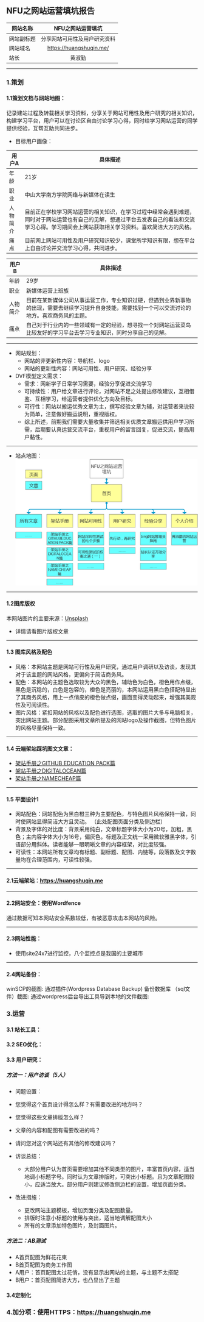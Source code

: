 ## NFU之网站运营填坑报告
网站名称|NFU之网站运营填坑
---|:--:
网站副标题|分享网站可用性及用户研究资料
网站域名|https://huangshuqin.me/
站长|黄淑勤

---
### 1.策划
#### 1.1策划文档与网站地图：
记录建站过程及转载相关学习资料，分享关于网站可用性及用户研究的相关知识，构建学习平台，用户可以在讨论区自由讨论学习心得，同时给学习网站运营的同学提供经验，互帮互助共同进步。

+ 目标用户画像：

用户A|具体描述
---|--
年龄|21岁
职业|中山大学南方学院网络与新媒体在读生
人物简介|目前正在学校学习网站运营的相关知识，在学习过程中经常会遇到难题，同时对于网站运营也有自己的见解，想通过平台去发表自己的看法和交流学习心得。学习期间会上网站获取相关学习资料。喜欢简洁大方的风格。
痛点|目前网上网站可用性及用户研究知识较少，课堂所学知识有限，想在平台上自由讨论并交流学习心得，共同进步。

用户B|具体描述
---|--
年龄|29岁
职业|新媒体运营上班族
人物简介|目前在某新媒体公司从事运营工作，专业知识过硬，但遇到业界新事物的出现，需要去继续学习提升自身技能，需要找到一个可以交流讨论的地方。喜欢商务风的主题。
痛点|自己对于行业内的一些领域有一定的经验，想寻找一个对网站运营菜鸟比较友好的学习平台去学习专业知识，同时分享自己的见解。

---
+ 网站规划：
   + 网站的非更新性内容：导航栏、logo
   + 网站的更新性内容：网站可用性、用户研究、经验分享
+ DVF模型定义需求：
   + 需求：网新学子日常学习需要，经验分享促进交流学习
   + 可持续性：用户给文章进行评论，对网站不足之处提出修改建议，互相借鉴、互相学习，给运营者提供优化方向及目标。
   + 可行性：网站以搬运优秀文章为主，撰写经验文章为辅，对运营者来说较为简单，注意做好搬运说明，重视版权。
   + 综上所述，前期我们需要大量收集并筛选相关优质文章搬运供用户学习所需，后期要认真运营交流平台，重视用户的留言回复，促进交流，提高用户黏性。
---
+ 站点地图：
![站点地图](https://github.com/SQsuki/huangshuqin/blob/master/images/%E7%BD%91%E7%AB%99%E5%9C%B0%E5%9B%BE.png "站点地图")

---
#### 1.2图库版权
本网站图片的主要来源：[Unsplash](https://unsplash.com/)
+ 详情请看图片版权文章

---
#### 1.3 图库风格及配色
+ 风格：本网站主题是网站可行性及用户研究，通过用户调研以及访谈，发现其对于该主题的网站风格，更偏向于简洁商务风。
+ 配色：本网站的主题色选取较为大众的黑色，辅助色为白色，橙色用作点缀，黑色是沉稳的，白色是包容的，橙色是亮丽的，本网站运用黑白色搭配特显出了其商务风格，用上一点俏皮的橙色做点缀，画面变得灵动起来，增强其美观性及可阅读性。
+ 图片风格：紧扣网站的风格以及配色进行选图，选取的图片大多与电脑相关，突出网站主题。部分配图采用文章所提及的网站logo及操作截图，但特色图片的风格尽量保持一致。

---
#### 1.4 云端架站踩坑图文文章：
+ [架站手册之GITHUB EDUCATION PACK篇](https://huangshuqin.me/2019/06/27/%e6%9e%b6%e7%ab%99%e6%89%8b%e5%86%8c%e4%b9%8bgithub-education-pack%e7%af%87/)
+ [架站手册之DIGITALOCEAN篇](https://huangshuqin.me/2019/06/28/%e6%9e%b6%e7%ab%99%e6%89%8b%e5%86%8c%e4%b9%8bdigital-ocean%e7%af%87/)
+ [架站手册之NAMECHEAP篇](https://huangshuqin.me/2019/06/28/%e6%9e%b6%e7%ab%99%e6%89%8b%e5%86%8c%e4%b9%8bnamecheap%e7%af%87/)

---
#### 1.5 平面设计1
+ 网站配色：网站配色为黑白橙三种为主要配色，与特色图片风格保持一致，同时使网站显得简洁大方且灵动。
（此处配图页面分类及侧边栏）
+ 背景及字体的对比度：背景采用纯白，文章标题字体大小为20号，加粗，黑色；主内容字体大小为16号，偏灰色。标题及正文统一采用微软雅黑字体，引语部分用斜体。读者能够一眼明晰文章的内容框架，对比度较强。
+ 可读性：本网站所有文章均有标题、副标题、配图、内链等，段落数及文字数量均在合理范围内，可读性较强。

---
#### 2.1云端架站：https://huangshuqin.me

---
#### 2.2网站安全：使用Wordfence
通过数据可知本网站安全系数较低，有被恶意攻击本网站的风险。

---
#### 2.3网站性能：
+ 使用site24x7进行监控，八个监控点是我国的主要城市

---
#### 2.4网站备份：
winSCP的截图: 
通过插件(Wordpress Database Backup) 备份数据库 （sql文件）截图:
通过wordpress后台导出工具导到本地的文件截图:

### 3.运营
#### 3.1 站长工具：

#### 3.2 SEO优化：

#### 3.3 用户研究：
##### 方法一：用户访谈（5人）
   + 问题设置：
   + 您觉得这个首页设计得怎么样？有需要改进的地方吗？
   + 您觉得这些文章排版怎么样？
   + 文章的内容和配图有需要改进的吗？
   + 请问您对这个网站还有其他的修改建议吗？
   
+ 访谈总结：
   + 大部分用户认为首页需要增加其他不同类型的图片，丰富首页内容，适当地调小标题字号。同时认为文章排版时，可突出小标题。且为文章配图较小，应适当放大。部分用户则建议修改侧边栏的设置，增加页面分类。
   
+ 改进措施：
   + 更改网站主题模板，增加页面分类及配图数量。
   + 排版时注意小标题的使用与突出，适当地调解配图大小
   + 所有的文章添加特色图片，及封面图片。

##### 方法二：AB测试
+ A首页配图为鲜花花束
+ B首页配图为商务工作图
+ A用户：首页配图太过花俏，没有显示出网站的主题，与主题不太搭配
+ B用户：首页配图简洁大方，也凸显出了主题

#### 3.4定制化

### 4.加分项：使用HTTPS：https://huangshuqin.me


